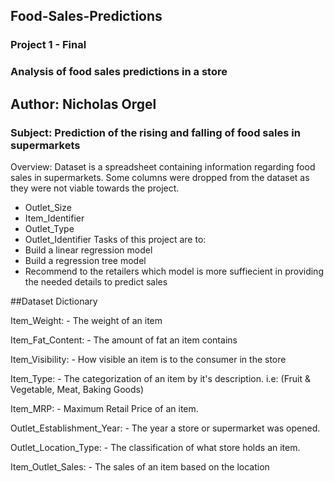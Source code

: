 ## Food-Sales-Predictions
### Project 1 - Final
### Analysis of food sales predictions in a store

Author: Nicholas Orgel
---
### **Subject**: Prediction of the rising and falling of food sales in supermarkets
Overview:
Dataset is a spreadsheet containing information regarding food sales in supermarkets.
Some columns were dropped from the dataset as they were not viable towards the project.
- Outlet_Size
- Item_Identifier
- Outlet_Type
- Outlet_Identifier
Tasks of this project are to:
- Build a linear regression model
- Build a regression tree model
- Recommend to the retailers which model is more suffiecient in providing the needed details to predict sales

##Dataset Dictionary

Item_Weight: - The weight of an item

Item_Fat_Content: - The amount of fat an item contains

Item_Visibility: - How visible an item is to the consumer in the store

Item_Type: - The categorization of an item by it's description. i.e: (Fruit & Vegetable, Meat, Baking Goods)

Item_MRP: - Maximum Retail Price of an item.

Outlet_Establishment_Year: - The year a store or supermarket was opened.

Outlet_Location_Type: - The classification of what store holds an item.

Item_Outlet_Sales: - The sales of an item based on the location
